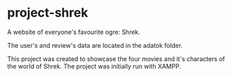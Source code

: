 # project-shrek
A website of everyone's favourite ogre: Shrek.

The user's and review's data are located in the adatok folder.

This project was created to showcase the four movies and it's characters of the world of Shrek.
The project was initially run with XAMPP.
